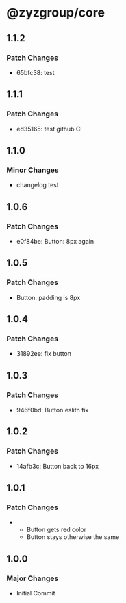 # @zyzgroup/core

## 1.1.2

### Patch Changes

- 65bfc38: test

## 1.1.1

### Patch Changes

- ed35165: test github CI

## 1.1.0

### Minor Changes

- changelog test

## 1.0.6

### Patch Changes

- e0f84be: Button: 8px again

## 1.0.5

### Patch Changes

- Button: padding is 8px

## 1.0.4

### Patch Changes

- 31892ee: fix button

## 1.0.3

### Patch Changes

- 946f0bd: Button eslitn fix

## 1.0.2

### Patch Changes

- 14afb3c: Button back to 16px

## 1.0.1

### Patch Changes

- - Button gets red color
  - Button stays otherwise the same

## 1.0.0

### Major Changes

- Initial Commit
